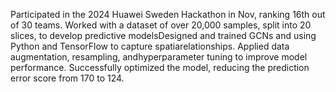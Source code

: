 Participated in the 2024 Huawei Sweden Hackathon in Nov, ranking 16th out of 30 teams.
Worked with a dataset of over 20,000 samples, split into 20 slices, to develop predictive modelsDesigned and trained GCNs and using Python and TensorFlow to capture spatiarelationships.
Applied data augmentation, resampling, andhyperparameter tuning to improve model performance.
Successfully optimized the model, reducing the prediction error score from 170 to 124.
